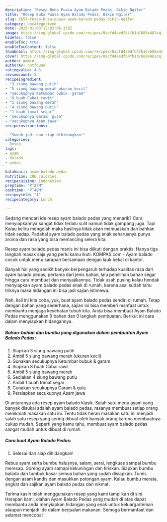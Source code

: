 ```yaml
---
description: "Resep Buka Puasa Ayam Balado Pedas, Bikin Ngiler"
title: "Resep Buka Puasa Ayam Balado Pedas, Bikin Ngiler"
slug: 1657-resep-buka-puasa-ayam-balado-pedas-bikin-ngiler
category: Uncategorized
date: 2023-01-03T12:03:06.328Z
image: https://img-global.cpcdn.com/recipes/0acfd4aedfb4fb1d/680x482cq70/ayam-balado-pedas-foto-resep-utama.jpg
hideToc: false
enableToc: true
enableTocContent: false
thumbnail: https://img-global.cpcdn.com/recipes/0acfd4aedfb4fb1d/680x482cq70/ayam-balado-pedas-foto-resep-utama.jpg
cover: https://img-global.cpcdn.com/recipes/0acfd4aedfb4fb1d/680x482cq70/ayam-balado-pedas-foto-resep-utama.jpg
author: Admin
authorAv: notfound
ratingvalue: 4.3
reviewcount: 5
recipeingredient:
- "3 siung bawang putih"
- "5 siung bawang merah ukuran kecil"
- "secukupnya Ketumbar bubuk  garam"
- "8 buah Cabai rawit"
- "5 siung bawang merah"
- "4 siung bawang putiu"
- "1 buah tomat segar"
- "secukupnya Garam  gula"
- "secukupnya Asam jawa"
recipeinstructions:

- "Sudah jadi dan siap dihidangkan!"
categories:
- Resep
tags:
- ayam
- balado
- pedas

katakunci: ayam balado pedas 
nutrition: 206 calories
recipecuisine: Indonesian
preptime: "PT27M"
cooktime: "PT49M"
recipeyield: "1"
recipecategory: Lunch

---
```



Sedang mencari ide resep ayam balado pedas yang menarik? Cara menyiapkannya sangat tidak terlalu sulit namun tidak gampang juga. Tapi Kalau keliru mengolah maka hasilnya tidak akan memuaskan dan bahkan tidak sedap. Padahal ayam balado pedas yang enak seharusnya punya aroma dan rasa yang bisa memancing selera kita.


Resep ayam balado pedas manis ini bisa diikuti dengan praktis. Hanya tiga langkah masak saja yang perlu kamu ikuti. KOMPAS.com - Ayam balado cocok untuk menu sarapan bersamaan dengan lauk bekal di kantor.

Banyak hal yang sedikit banyak berpengaruh terhadap kualitas rasa dari ayam balado pedas, pertama dari jenis bahan, lalu pemilihan bahan segar hingga cara membuat dan menyajikannya. Tidak usah pusing kalau hendak menyiapkan ayam balado pedas enak di rumah, karena asal sudah tahu triknya maka hidangan ini bisa jadi sajian istimewa.


Nah, kali ini kita coba, yuk, buat ayam balado pedas sendiri di rumah. Tetap dengan bahan yang sederhana, sajian ini bisa memberi manfaat untuk membantu menjaga kesehatan tubuh kita. Anda bisa membuat Ayam Balado Pedas menggunakan 9 bahan dan 0 langkah pembuatan. Berikut ini cara dalam menyiapkan hidangannya.

<!--inarticleads1-->

##### Bahan-bahan dan bumbu yang digunakan dalam pembuatan Ayam Balado Pedas:

1. Siapkan 3 siung bawang putih
1. Ambil 5 siung bawang merah (ukuran kecil)
1. Gunakan secukupnya Ketumbar bubuk &amp; garam
1. Siapkan 8 buah Cabai rawit
1. Ambil 5 siung bawang merah
1. Sediakan 4 siung bawang putiu
1. Ambil 1 buah tomat segar
1. Gunakan secukupnya Garam &amp; gula
1. Persiapkan secukupnya Asam jawa


Di antaranya ada resep ayam balado klasik. Salah satu menu ayam yang banyak disukai adalah ayam balado pedas, rasanya membuat setiap orang menikmati masakan satu ini. Tentu tidak heran masakan satu ini menjadi salah satu resep yang sering dibuat oleh banyak orang karena membuatnya cukup mudah. Seperti yang kamu tahu, membuat ayam balado pedas sangat mudah untuk dibuat di rumah. 

<!--inarticleads2-->

##### Cara buat Ayam Balado Pedas:


1. Selesai dan siap dihidangkan!

Rebus ayam serta bumbu halusnya, salam, serai, lengkuas sampai bumbu meresap. Goreng ayam samapi kekuningan dan tiriskan. Siapkan bumbu balado dan tumbuk kasar semua bahan yang sudah disiapkan. Tumis dengan asam kandis dan masukkan potongan ayam. Kalau bumbu merata, angkat dan sajikan ayam balado pedas dan nikmat. 

Terima kasih telah menggunakan resep yang kami tampilkan di sini. Harapan kami, olahan Ayam Balado Pedas yang mudah di atas dapat membantu anda menyiapkan hidangan yang enak untuk keluarga/teman ataupun menjadi ide dalam berjualan makanan. Semoga bermanfaat dan selamat mencoba!
